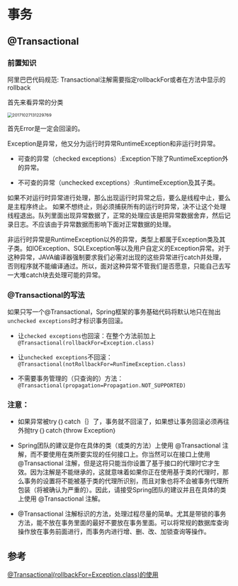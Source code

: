 # 事务



## @Transactional

### 前置知识

阿里巴巴代码规范: Transactional注解需要指定rollbackFor或者在方法中显示的rollback



首先来看异常的分类

<img src="https://image-hosting.jellyfishmix.com/20200618164122.jpeg" alt="20171027131229769" style="zoom:67%;" />

首先Error是一定会回滚的。

Exception是异常，他又分为运行时异常RuntimeException和非运行时异常。

- 可查的异常（checked exceptions）:Exception下除了RuntimeException外的异常。

- 不可查的异常（unchecked exceptions）:RuntimeException及其子类。

如果不对运行时异常进行处理，那么出现运行时异常之后，要么是线程中止，要么是主程序终止。 
如果不想终止，则必须捕获所有的运行时异常，决不让这个处理线程退出。队列里面出现异常数据了，正常的处理应该是把异常数据舍弃，然后记录日志。不应该由于异常数据而影响下面对正常数据的处理。

非运行时异常是RuntimeException以外的异常，类型上都属于Exception类及其子类。如IOException、SQLException等以及用户自定义的Exception异常。对于这种异常，JAVA编译器强制要求我们必需对出现的这些异常进行catch并处理，否则程序就不能编译通过。所以，面对这种异常不管我们是否愿意，只能自己去写一大堆catch块去处理可能的异常。



### @Transactional的写法

如果只写一个@Transactional，Spring框架的事务基础代码将默认地只在抛出`unchecked exceptions`时才标识事务回滚。

- 让`checked exceptions`也回滚：在整个方法前加上 `@Transactional(rollbackFor=Exception.class)`
- 让`unchecked exceptions`不回滚：`@Transactional(notRollbackFor=RunTimeException.class)`

- 不需要事务管理的（只查询的）方法：`@Transactional(propagation=Propagation.NOT_SUPPORTED)`



### 注意：

- 如果异常被try｛｝catch｛｝了，事务就不回滚了，如果想让事务回滚必须再往外抛try｛｝catch｛throw Exception｝
- Spring团队的建议是你在具体的类（或类的方法）上使用 @Transactional 注解，而不要使用在类所要实现的任何接口上。你当然可以在接口上使用 @Transactional 注解，但是这将只能当你设置了基于接口的代理时它才生效。因为注解是不能继承的，这就意味着如果你正在使用基于类的代理时，那么事务的设置将不能被基于类的代理所识别，而且对象也将不会被事务代理所包装（将被确认为严重的）。因此，请接受Spring团队的建议并且在具体的类上使用 @Transactional 注解。

- @Transactional 注解标识的方法，处理过程尽量的简单。尤其是带锁的事务方法，能不放在事务里面的最好不要放在事务里面。可以将常规的数据库查询操作放在事务前面进行，而事务内进行增、删、改、加锁查询等操作。



## 参考

[@Transactional(rollbackFor=Exception.class)的使用](https://blog.csdn.net/Mint6/article/details/78363761)

